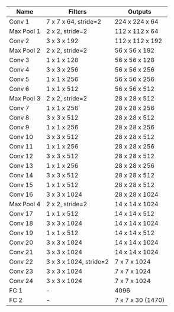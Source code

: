 Name | Filters | Outputs
--- | --- | --- 
Conv 1 | 7 x 7 x 64, stride=2 | 224 x 224 x 64
Max Pool 1 | 2 x 2, stride=2        | 112 x 112 x 64    
Conv 2     | 3 x 3 x 192            | 112 x 112 x 192   
Max Pool 2 | 2 x 2, stride=2        | 56 x 56 x 192     
Conv 3     | 1 x 1 x 128            | 56 x 56 x 128     
Conv 4     | 3 x 3 x 256            | 56 x 56 x 256     
Conv 5     | 1 x 1 x 256            | 56 x 56 x 256     
Conv 6     | 1 x 1 x 512            | 56 x 56 x 512     
Max Pool 3 | 2 x 2, stride=2        | 28 x 28 x 512     
Conv 7     | 1 x 1 x 256            | 28 x 28 x 256     
Conv 8     | 3 x 3 x 512            | 28 x 28 x 512     
Conv 9     | 1 x 1 x 256            | 28 x 28 x 256     
Conv 10    | 3 x 3 x 512            | 28 x 28 x 512     
Conv 11    | 1 x 1 x 256            | 28 x 28 x 256     
Conv 12    | 3 x 3 x 512            | 28 x 28 x 512     
Conv 13    | 1 x 1 x 256            | 28 x 28 x 256     
Conv 14    | 3 x 3 x 512            | 28 x 28 x 512     
Conv 15    | 1 x 1 x 512            | 28 x 28 x 512     
Conv 16    | 3 x 3 x 1024           | 28 x 28 x 1024    
Max Pool 4 | 2 x 2, stride=2        | 14 x 14 x 1024    
Conv 17    | 1 x 1 x 512            | 14 x 14 x 512    
Conv 18    | 3 x 3 x 1024           | 14 x 14 x 1024    
Conv 19    | 1 x 1 x 512            | 14 x 14 x 512     
Conv 20    | 3 x 3 x 1024           | 14 x 14 x 1024    
Conv 21    | 3 x 3 x 1024           | 14 x 14 x 1024    
Conv 22    | 3 x 3 x 1024, stride=2 | 7 x 7 x 1024      
Conv 23    | 3 x 3 x 1024           | 7 x 7 x 1024     
Conv 24    | 3 x 3 x 1024           | 7 x 7 x 1024      
FC 1       | -                      | 4096              
FC 2       | -                      | 7 x 7 x 30 (1470) 
